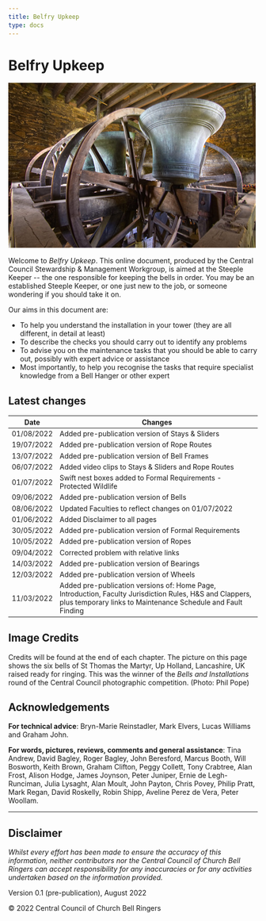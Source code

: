 ```yaml
---
title: Belfry Upkeep
type: docs
---
```




# Belfry Upkeep

![Up Holland bells raised ready for ringing](up-holland-bells.jpg)

Welcome to *Belfry Upkeep*. This online document, produced by the Central Council Stewardship & Management Workgroup, is aimed at the Steeple Keeper -- the one responsible for keeping the bells in order. You may be an established Steeple Keeper, or one just new to the job, or someone wondering if you should take it on.

Our aims in this document are:

- To help you understand the installation in your tower (they are all different, in detail at least)
- To describe the checks you should carry out to identify any problems
- To advise you on the maintenance tasks that you should be able to carry out, possibly with expert advice or assistance
- Most importantly, to help you recognise the tasks that require specialist knowledge from a Bell Hanger or other expert

## Latest changes

| Date | Changes |
| ---- | ---- |
| 01/08/2022 | Added pre-publication version of Stays & Sliders |
| 19/07/2022 | Added pre-publication version of Rope Routes |
| 13/07/2022 | Added pre-publication version of Bell Frames |
| 06/07/2022 | Added video clips to Stays & Sliders and Rope Routes |
| 01/07/2022 | Swift nest boxes added to Formal Requirements - Protected Wildlife |
| 09/06/2022 | Added pre-publication version of Bells |
| 08/06/2022 | Updated Faculties to reflect changes on 01/07/2022 |
| 01/06/2022 | Added Disclaimer to all pages |
| 30/05/2022 | Added pre-publication version of Formal Requirements |
| 10/05/2022 | Added pre-publication version of Ropes |
| 09/04/2022 | Corrected problem with relative links |
| 14/03/2022 | Added pre-publication version of Bearings |
| 12/03/2022 | Added pre-publication version of Wheels |
| 11/03/2022 | Added pre-publication versions of: Home Page, Introduction, Faculty Jurisdiction Rules, H&S and Clappers, plus temporary links to Maintenance Schedule and Fault Finding |

## Image Credits

Credits will be found at the end of each chapter. The picture on this page shows the six bells of St Thomas the Martyr, Up Holland, Lancashire, UK raised ready for ringing. This was the winner of the *Bells and Installations* round of the Central Council photographic competition. (Photo: Phil Pope)

## Acknowledgements
**For technical advice**: Bryn-Marie Reinstadler, Mark Elvers, Lucas Williams and Graham John.

**For words, pictures, reviews, comments and general assistance**: Tina Andrew, David Bagley, Roger Bagley, John Beresford, Marcus Booth, Will Bosworth, Keith Brown, Graham Clifton, Peggy Collett, Tony Crabtree, Alan Frost, Alison Hodge, James Joynson, Peter Juniper, Ernie de Legh-Runciman, Julia Lysaght, Alan Moult, John Payton, Chris Povey, Philip Pratt, Mark Regan, David Roskelly, Robin Shipp, Aveline Perez de Vera, Peter Woollam. 


-----

## Disclaimer

*Whilst every effort has been made to ensure the accuracy of this information, neither contributors nor the Central Council of Church Bell Ringers can accept responsibility for any inaccuracies or for any activities undertaken based on the information provided.*

Version 0.1 (pre-publication), August 2022

© 2022 Central Council of Church Bell Ringers
